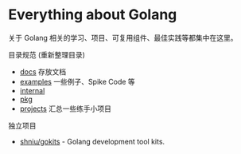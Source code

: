 # Everything about Golang

关于 Golang 相关的学习、项目、可复用组件、最佳实践等都集中在这里。

目录规范 (重新整理目录)

- [docs](docs/README.md)  存放文档
- [examples](examples) 一些例子、Spike Code 等
- [internal](internal)
- [pkg](pkg)
- [projects](projects) 汇总一些练手小项目

独立项目

- [shniu/gokits](https://github.com/shniu/gokits) - Golang development tool kits.
